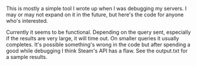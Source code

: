 
This is mostly a simple tool I wrote up when I was debugging my servers. I may or may not expand on it in the future, but here's the code for anyone who's interested.

Currently it seems to be functional. Depending on the query sent, especially if the results are very large, it will time out. On smaller queries it usually completes. It's possible something's wrong in the code but after spending a good while debugging I think Steam's API has a flaw. See the output.txt for a sample results.
